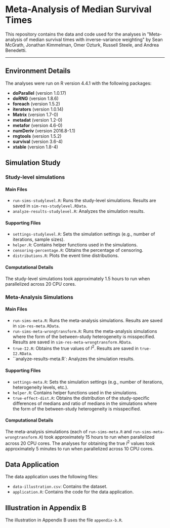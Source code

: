# Meta-Analysis of Median Survival Times

This repository contains the data and code used for the analyses in "Meta-analysis of median survival times with inverse-variance weighting" by Sean McGrath, Jonathan Kimmelman, Omer Ozturk, Russell Steele, and Andrea Benedetti. 

---

## Environment Details

The analyses were run on R version 4.4.1 with the following packages: 

- **doParallel** (version 1.0.17)
- **doRNG** (version 1.8.6)
- **foreach** (version 1.5.2)
- **iterators** (version 1.0.14)
- **Matrix** (version 1.7-0)
- **metadat** (version 1.2-0)
- **metafor** (version 4.6-0)
- **numDeriv** (version 2016.8-1.1)
- **rngtools** (version 1.5.2)
- **survival** (version 3.6-4)
- **xtable** (version 1.8-4)

## Simulation Study

### Study-level simulations

#### Main Files

- ``run-sims-studylevel.R``: Runs the study-level simulations. Results are saved in ``sim-res-studylevel.RData``.
- ``analyze-results-studylevel.R``: Analyzes the simulation results.

#### Supporting Files

- ``settings-studylevel.R``: Sets the simulation settings (e.g., number of iterations, sample sizes).
- ``helper.R``: Contains helper functions used in the simulations.
- ``censoring-percentage.R``: Obtains the percentage of censoring.
- ``distributions.R``: Plots the event time distributions.

#### Computational Details

The study-level simulations took approximately 1.5 hours to run when parallelized across 20 CPU cores. 

### Meta-Analysis Simulations

#### Main Files

- ``run-sims-meta.R``: Runs the meta-analysis simulations. Results are saved in ``sim-res-meta.RData``.
- ``run-sims-meta-wrongtransform.R``: Runs the meta-analysis simulations where the form of the between-study heterogeneity is misspecified. Results are saved in ``sim-res-meta-wrongtransform.RData``.
- ``true-I2.R``: Obtains the true values of $I^2$. Results are saved in ``true-I2.RData``.
- ``analyze-results-meta.R`: Analyzes the simulation results.

#### Supporting Files

- ``settings-meta.R``: Sets the simulation settings (e.g., number of iterations, heterogeneity levels, etc.).
- ``helper.R``: Contains helper functions used in the simulations.
- ``true-effect-dist.R``: Obtains the distribution of the study-specific differences of medians and ratio of medians in the simulations where the form of the between-study heterogeneity is misspecified.

#### Computational Details

The meta-analysis simulations (each of ``run-sims-meta.R`` and ``run-sims-meta-wrongtransform.R``) took approximately 15 hours to run when parallelized across 20 CPU cores. The analyses for obtaining the true $I^2$ values took approximately 5 minutes to run when parallelized across 10 CPU cores. 

## Data Application

The data application uses the following files: 

- ``data-illustration.csv``: Contains the dataset.
- ``application.R``: Contains the code for the data application.

## Illustration in Appendix B

The illustration in Appendix B uses the file ``appendix-b.R``.
